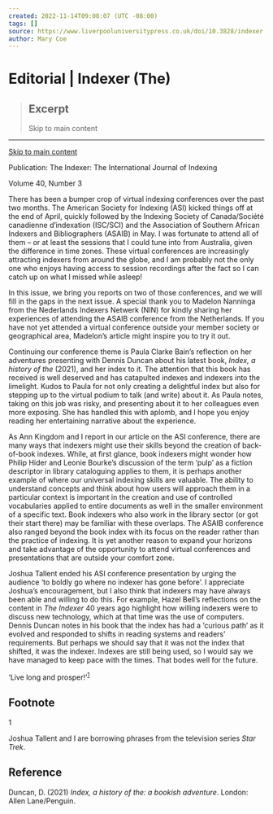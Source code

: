 ```yaml
---
created: 2022-11-14T09:08:07 (UTC -08:00)
tags: []
source: https://www.liverpooluniversitypress.co.uk/doi/10.3828/indexer.2022.19
author: Mary Coe
---
```


# Editorial | Indexer (The)

> ## Excerpt
> Skip to main content

---
[Skip to main content](https://www.liverpooluniversitypress.co.uk/doi/10.3828/indexer.2022.19#afterNav-oji)

Publication: The Indexer: The International Journal of Indexing

Volume 40, Number 3

There has been a bumper crop of virtual indexing conferences over the past two months. The American Society for Indexing (ASI) kicked things off at the end of April, quickly followed by the Indexing Society of Canada/Société canadienne d’indexation (ISC/SCI) and the Association of Southern African Indexers and Bibliographers (ASAIB) in May. I was fortunate to attend all of them – or at least the sessions that I could tune into from Australia, given the difference in time zones. These virtual conferences are increasingly attracting indexers from around the globe, and I am probably not the only one who enjoys having access to session recordings after the fact so I can catch up on what I missed while asleep!

In this issue, we bring you reports on two of those conferences, and we will fill in the gaps in the next issue. A special thank you to Madelon Nanninga from the Nederlands Indexers Netwerk (NIN) for kindly sharing her experiences of attending the ASAIB conference from the Netherlands. If you have not yet attended a virtual conference outside your member society or geographical area, Madelon’s article might inspire you to try it out.

Continuing our conference theme is Paula Clarke Bain’s reflection on her adventures presenting with Dennis Duncan about his latest book, _Index, a history of the_ (2021), and her index to it. The attention that this book has received is well deserved and has catapulted indexes and indexers into the limelight. Kudos to Paula for not only creating a delightful index but also for stepping up to the virtual podium to talk (and write) about it. As Paula notes, taking on this job was risky, and presenting about it to her colleagues even more exposing. She has handled this with aplomb, and I hope you enjoy reading her entertaining narrative about the experience.

As Ann Kingdom and I report in our article on the ASI conference, there are many ways that indexers might use their skills beyond the creation of back-of-book indexes. While, at first glance, book indexers might wonder how Philip Hider and Leonie Bourke’s discussion of the term ‘pulp’ as a fiction descriptor in library cataloguing applies to them, it is perhaps another example of where our universal indexing skills are valuable. The ability to understand concepts and think about how users will approach them in a particular context is important in the creation and use of controlled vocabularies applied to entire documents as well in the smaller environment of a specific text. Book indexers who also work in the library sector (or got their start there) may be familiar with these overlaps. The ASAIB conference also ranged beyond the book index with its focus on the reader rather than the practice of indexing. It is yet another reason to expand your horizons and take advantage of the opportunity to attend virtual conferences and presentations that are outside your comfort zone.

Joshua Tallent ended his ASI conference presentation by urging the audience ‘to boldly go where no indexer has gone before’. I appreciate Joshua’s encouragement, but I also think that indexers may have always been able and willing to do this. For example, Hazel Bell’s reflections on the content in _The Indexer_ 40 years ago highlight how willing indexers were to discuss new technology, which at that time was the use of computers. Dennis Duncan notes in his book that the index has had a ‘curious path’ as it evolved and responded to shifts in reading systems and readers’ requirements. But perhaps we should say that it was not the index that shifted, it was the indexer. Indexes are still being used, so I would say we have managed to keep pace with the times. That bodes well for the future.

‘Live long and prosper!’<sup><a href="https://www.liverpooluniversitypress.co.uk/doi/10.3828/indexer.2022.19#fn1" role="doc-noteref" id="body-ref-fn1">1</a></sup>

## Footnote

1

Joshua Tallent and I are borrowing phrases from the television series _Star Trek_.

## Reference

Duncan, D. (2021) _Index, a history of the: a bookish adventure_. London: Allen Lane/Penguin.
